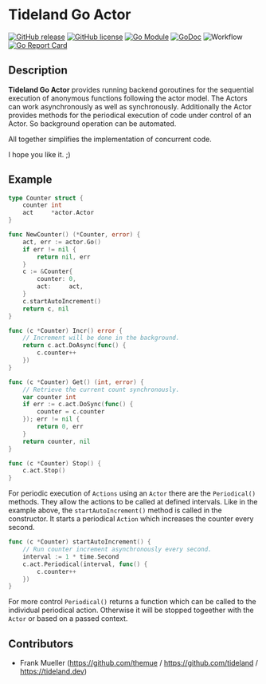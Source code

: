 # Tideland Go Actor

[![GitHub release](https://img.shields.io/github/release/tideland/go-actor.svg)](https://github.com/tideland/go-actor)
[![GitHub license](https://img.shields.io/badge/license-New%20BSD-blue.svg)](https://raw.githubusercontent.com/tideland/go-actor/master/LICENSE)
[![Go Module](https://img.shields.io/github/go-mod/go-version/tideland/go-actor)](https://github.com/tideland/go-actor/blob/master/go.mod)
[![GoDoc](https://godoc.org/tideland.dev/go/actor?status.svg)](https://pkg.go.dev/mod/tideland.dev/go/actor?tab=packages)
![Workflow](https://github.com/tideland/go-actor/actions/workflows/build.yml/badge.svg)
[![Go Report Card](https://goreportcard.com/badge/github.com/tideland/go-actor)](https://goreportcard.com/report/tideland.dev/go/actor)

## Description

**Tideland Go Actor** provides running backend goroutines for the sequential execution
of anonymous functions following the actor model. The Actors can work asynchronously as
well as synchronously. Additionally the Actor provides methods for the periodical 
execution of code under control of an Actor. So background operation can be automated.

All together simplifies the implementation of concurrent code.

I hope you like it. ;)

## Example

```go
type Counter struct {
	counter int
	act     *actor.Actor
}

func NewCounter() (*Counter, error) {
	act, err := actor.Go()
	if err != nil {
		return nil, err
	}
	c := &Counter{
		counter: 0,
		act:     act,
	}
	c.startAutoIncrement()
	return c, nil
}

func (c *Counter) Incr() error {
	// Increment will be done in the background.
	return c.act.DoAsync(func() {
		c.counter++
	})
}

func (c *Counter) Get() (int, error) {
	// Retrieve the current count synchronously.
	var counter int
	if err := c.act.DoSync(func() {
		counter = c.counter
	}); err != nil {
		return 0, err
	}
	return counter, nil
}

func (c *Counter) Stop() {
	c.act.Stop()
}
```

For periodic execution of `Actions` using an `Actor` there are the `Periodical()`
methods. They allow the actions to be called at defined intervals. Like in the
example above, the `startAutoIncrement()` method is called in the constructor.
It starts a periodical `Action` which increases the counter every second.

```go
func (c *Counter) startAutoIncrement() {
	// Run counter increment asynchronously every second.
	interval := 1 * time.Second
	c.act.Periodical(interval, func() {
		c.counter++
	})
}
```

For more control `Periodical()` returns a function which can be called to
the individual periodical action. Otherwise it will be stopped togeether
with the `Actor` or based on a passed context.

## Contributors

- Frank Mueller (https://github.com/themue / https://github.com/tideland / https://tideland.dev)


